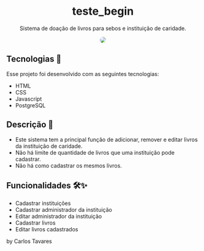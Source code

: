 <h1 align="center"> teste_begin </h1>

<p align="center"> 
Sistema de doação de livros para sebos e instituição de caridade.
</p>

<p align="center">
<img src="https://i.pinimg.com/564x/ac/87/ec/ac87ec5fea71aad567584d4b9fa4656f.jpg" align="center" style="border-radius: 10px" />
</p>


## Tecnologias 🚀 
Esse projeto foi desenvolvido com as seguintes tecnologias:
- HTML
- CSS
- Javascript
- PostgreSQL


## Descrição 🔖
- Este sistema tem a principal função de adicionar, remover e editar livros da instituição de caridade.
- Não há limite de quantidade de livros que uma instituição pode cadastrar.
- Não há como cadastrar os mesmos livros.


## Funcionalidades 🛠✨
- Cadastrar instituições
- Cadastrar administrador da instituição
- Editar administrador da instituição
- Cadastrar livros
- Editar livros cadastrados





by Carlos Tavares
